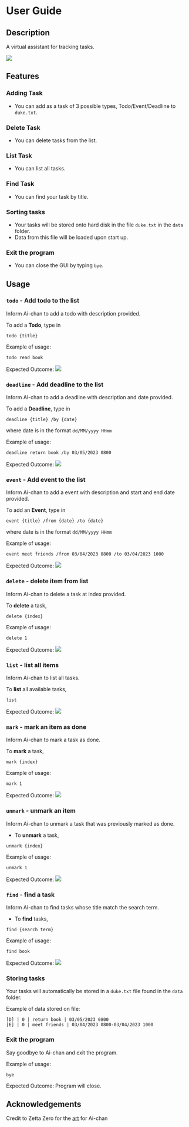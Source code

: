 # User Guide

## Description
A virtual assistant for tracking tasks.

![](Ui.png)

## Features
### Adding Task
- You can add as a task of 3 possible types, Todo/Event/Deadline to `duke.txt`.

### Delete Task
- You can delete tasks from the list.

### List Task
- You can list all tasks.

### Find Task
- You can find your task by title.

### Sorting tasks
- Your tasks will be stored onto hard disk in the file `duke.txt` in the `data` folder. 
- Data from this file will be loaded upon start up.

### Exit the program
- You can close the GUI by typing `bye`.

## Usage
### `todo` - Add todo to the list
Inform Ai-chan to add a todo with description provided.

To add a **Todo**, type in 
```
todo {title}
```
Example of usage:
```
todo read book
```
Expected Outcome:
![](Ui.png)


### `deadline` - Add deadline to the list
Inform Ai-chan to add a deadline with description and date provided.

To add a **Deadline**, type in 
```
deadline {title} /by {date}
```
where date is in the format `dd/MM/yyyy HHmm`

Example of usage:
```
deadline return book /by 03/05/2023 0800
```

Expected Outcome:
![](deadline.png)


### `event` - Add event to the list
Inform Ai-chan to add a event with description and start and end date provided.

To add an **Event**, type in 
```
event {title} /from {date} /to {date}
```
where date is in the format `dd/MM/yyyy HHmm`

Example of usage:
```
event meet friends /from 03/04/2023 0800 /to 03/04/2023 1000
```

Expected Outcome:
![](event.png)

### `delete` - delete item from list
Inform Ai-chan to delete a task at index provided.

To **delete** a task, 
```
delete {index}
```
Example of usage:
```
delete 1
```

Expected Outcome:
![](delete.png)

### `list` - list all items
Inform Ai-chan to list all tasks.

To **list** all available tasks,
```
list 
```

Expected Outcome:
![](list.png)

### `mark` - mark an item as done
Inform Ai-chan to mark a task as done.

To **mark** a task, 
```
mark {index}
```
Example of usage:
```
mark 1
```

Expected Outcome:
![](mark.png)

### `unmark` - unmark an item 
Inform Ai-chan to unmark a task that was previously marked as done.

- To **unmark** a task, 
```
unmark {index}
```
Example of usage:
```
unmark 1
```

Expected Outcome:
![](unmark.png)

### `find` - find a task
Inform Ai-chan to find tasks whose title match the search term.

- To **find** tasks, 
```
find {search term}
```
Example of usage:
```
find book
```

Expected Outcome:
![](find.png)

### Storing tasks
Your tasks will automatically be stored in a `duke.txt` file found in the `data` folder.

Example of data stored on file:
```
[D] | 0 | return book | 03/05/2023 0800
[E] | 0 | meet friends | 03/04/2023 0800-03/04/2023 1000

```

### Exit the program
Say goodbye to Ai-chan and exit the program.

Example of usage:
```
bye
```

Expected Outcome:
Program will close.

## Acknowledgements
Credit to Zetta Zero for the [art](https://www.youtube.com/watch?v=1A5lRjr4bDg&ab_channel=ZettaZero) for Ai-chan
